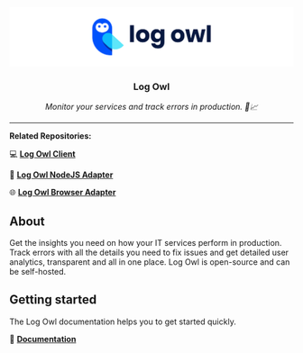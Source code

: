 ![log owl hero](./assets/header-logo.png?raw=true)

<div align="center">
  <p>
    <h3>Log Owl</h3>
  </p>
  <p>
    <i>Monitor your services and track errors in production. 🚀📈</i>
  </p>
</div>

---

**Related Repositories:**

💻 [**Log Owl Client**](https://github.com/jz222/logowl-client)

📡 [**Log Owl NodeJS Adapter**](https://github.com/jz222/logowl-adapter-nodejs)

🌐 [**Log Owl Browser Adapter**](https://github.com/jz222/logowl-adapter-browser)

## About

Get the insights you need on how your IT services perform in production. Track errors with all the details you need to fix issues and get detailed user analytics, transparent and all in one place. Log Owl is open-source and can be self-hosted.

## Getting started

The Log Owl documentation helps you to get started quickly.

📘 [**Documentation**](https://docs.logowl.io)
